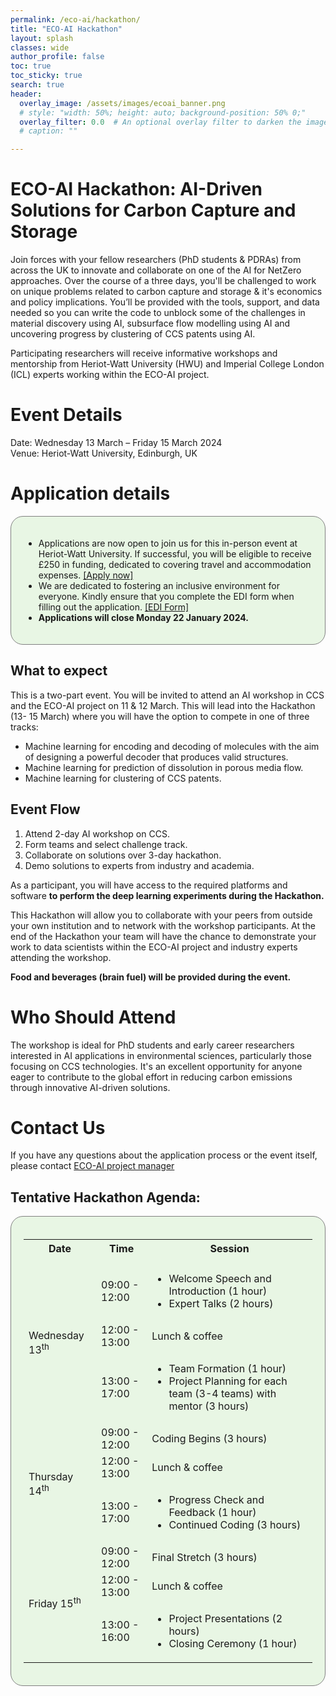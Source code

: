 ```yaml
---
permalink: /eco-ai/hackathon/
title: "ECO-AI Hackathon"
layout: splash
classes: wide
author_profile: false
toc: true
toc_sticky: true
search: true
header:
  overlay_image: /assets/images/ecoai_banner.png
  # style: "width: 50%; height: auto; background-position: 50% 0;"
  overlay_filter: 0.0  # An optional overlay filter to darken the image (value is between 0 and 1)
  # caption: ""

---
```

# ECO-AI Hackathon: AI-Driven Solutions for Carbon Capture and Storage

Join forces with your fellow researchers (PhD students & PDRAs) from across the UK to innovate and collaborate on one of the AI for NetZero approaches. Over the course of a three days, you'll be challenged to work on unique problems related to carbon capture and storage & it's economics and policy implications. You’ll be provided with the tools, support, and data needed so you can write the code to unblock some of the challenges in material discovery using AI, subsurface flow modelling using AI and uncovering progress by clustering of CCS patents using AI.

Participating researchers will receive informative workshops and mentorship from Heriot-Watt University (HWU) and Imperial College London (ICL) experts working within the ECO-AI project. 

# Event Details
Date: Wednesday 13 March – Friday 15 March 2024 <br>
Venue: Heriot-Watt University, Edinburgh, UK

# Application details
<div style="background-color: #E8F6E4; padding: 20px; border: 1px solid gray; display: inline-block; border-radius: 20px;">
    <ul>
        <li> Applications are now open to join us for this in-person event at Heriot-Watt University. If successful, you will be eligible to receive £250 in funding, dedicated to covering travel and accommodation expenses. <a href="https://app.oxfordabstracts.com/stages/11372/submitter">[Apply now]</a></li>
        <li>  We are dedicated to fostering an inclusive environment for everyone. Kindly ensure that you complete the EDI form when filling out the application. <a href="https://forms.office.com/e/qftjy6kFp0">[EDI Form]</a></li>
        <li> <strong>Applications will close Monday 22 January 2024.</strong></li>
    </ul>
</div>

## What to expect
This is a two-part event. You will be invited to attend an AI workshop in CCS and the ECO-AI project on 11 & 12 March. This will lead into the Hackathon (13- 15 March) where you will have the option to compete in one of three tracks: 
* Machine learning for encoding and decoding of molecules with the aim of designing a powerful decoder that produces valid structures.
* Machine learning for prediction of dissolution in porous media flow.
* Machine learning for clustering of CCS patents.

## Event Flow
1. Attend 2-day AI workshop on CCS.
1. Form teams and select challenge track.
1. Collaborate on solutions over 3-day hackathon.
1. Demo solutions to experts from industry and academia.


As a participant, you will have access to the required platforms and software **to perform the deep learning experiments during the Hackathon.**

<!-- # Event Highlights
Date & Time: 13th March - End of 15th March 2024 <br>
Venue: Heriot-Watt University
 -->

This Hackathon will allow you to collaborate with your peers from outside your own institution and to network with the workshop participants. At the end of the Hackathon your team will have the chance to demonstrate your work to data scientists within the ECO-AI project and industry experts attending the workshop.

**Food and beverages (brain fuel) will be provided during the event.**

# Who Should Attend
The workshop is ideal for PhD students and early career researchers interested in AI applications in environmental sciences, particularly those focusing on CCS technologies. It's an excellent opportunity for anyone eager to contribute to the global effort in reducing carbon emissions through innovative AI-driven solutions.

<!-- # Registration:
Register Now: Click here to register.<br>
The workshop is open to all interested participants. Registration is required for logistical purposes.
 -->

# Contact Us
If you have any questions about the application process or the event itself, please contact [ECO-AI project manager](mailto:aw2073@hw.ac.uk )

<!-- We're excited to host this enlightening workshop at Heriot-Watt University, bringing together the brightest minds in AI and CCS. Don't miss this opportunity to be at the forefront of AI-driven environmental solutions.

Register Now and be a part of the ECO-AI Workshop!
 -->

<h2>Tentative Hackathon Agenda:</h2>
<div style="background-color: #E8F6E4; padding: 20px; border: 1px solid gray; display: inline-block; border-radius: 20px;">
<table>
  <tr>
    <th>Date</th>
    <th>Time</th>
    <th>Session</th>
  </tr>

  <!-- Added blank row -->
  <tr>
    <td></td>
    <td></td>
    <td></td>
  </tr>

  <tr>
    <td rowspan="3">Wednesday 13<sup>th</sup></td> 
    <td>09:00 - 12:00</td>
    <td>
      <ul>
        <li>Welcome Speech and Introduction (1 hour)</li>
        <li>Expert Talks (2 hours)</li>
      </ul>  
    </td>
  </tr>
  <tr>
    <td>12:00 - 13:00</td> 
    <td>Lunch &amp; coffee</td>
  </tr>
  <tr>
   <td>13:00 - 17:00</td>
    <td>
     <ul>
       <li>Team Formation (1 hour)</li>
       <li>Project Planning for each team (3-4 teams) with mentor (3 hours)</li>
     </ul>
    </td>
  </tr>
  
  <tr>
    <td rowspan="3">Thursday 14<sup>th</sup></td>
    <td>09:00 - 12:00</td> 
    <td>Coding Begins (3 hours)</td>
  </tr>
  <tr>
    <td>12:00 - 13:00</td>
    <td>Lunch &amp; coffee</td> 
  </tr>
  <tr>
    <td>13:00 - 17:00</td>
    <td>
     <ul>
      <li>Progress Check and Feedback (1 hour)</li>
      <li>Continued Coding (3 hours)</li>
     </ul>
    </td>
  </tr>
  
  <tr>
    <td rowspan="3">Friday 15<sup>th</sup></td>
    <td>09:00 - 12:00</td>
    <td>Final Stretch (3 hours)</td>
  </tr>
  <tr>
    <td>12:00 - 13:00 </td>
    <td>Lunch &amp; coffee</td>
  </tr>
  <tr>
    <td>13:00 - 16:00</td> 
    <td>
     <ul>
       <li>Project Presentations (2 hours)</li>
       <li>Closing Ceremony (1 hour)</li>
     </ul>
    </td>
  </tr>
</table>

</div>

